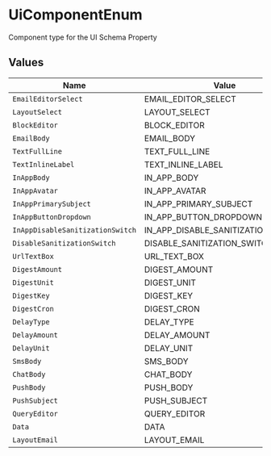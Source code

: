 # UiComponentEnum

Component type for the UI Schema Property


## Values

| Name                               | Value                              |
| ---------------------------------- | ---------------------------------- |
| `EmailEditorSelect`                | EMAIL_EDITOR_SELECT                |
| `LayoutSelect`                     | LAYOUT_SELECT                      |
| `BlockEditor`                      | BLOCK_EDITOR                       |
| `EmailBody`                        | EMAIL_BODY                         |
| `TextFullLine`                     | TEXT_FULL_LINE                     |
| `TextInlineLabel`                  | TEXT_INLINE_LABEL                  |
| `InAppBody`                        | IN_APP_BODY                        |
| `InAppAvatar`                      | IN_APP_AVATAR                      |
| `InAppPrimarySubject`              | IN_APP_PRIMARY_SUBJECT             |
| `InAppButtonDropdown`              | IN_APP_BUTTON_DROPDOWN             |
| `InAppDisableSanitizationSwitch`   | IN_APP_DISABLE_SANITIZATION_SWITCH |
| `DisableSanitizationSwitch`        | DISABLE_SANITIZATION_SWITCH        |
| `UrlTextBox`                       | URL_TEXT_BOX                       |
| `DigestAmount`                     | DIGEST_AMOUNT                      |
| `DigestUnit`                       | DIGEST_UNIT                        |
| `DigestKey`                        | DIGEST_KEY                         |
| `DigestCron`                       | DIGEST_CRON                        |
| `DelayType`                        | DELAY_TYPE                         |
| `DelayAmount`                      | DELAY_AMOUNT                       |
| `DelayUnit`                        | DELAY_UNIT                         |
| `SmsBody`                          | SMS_BODY                           |
| `ChatBody`                         | CHAT_BODY                          |
| `PushBody`                         | PUSH_BODY                          |
| `PushSubject`                      | PUSH_SUBJECT                       |
| `QueryEditor`                      | QUERY_EDITOR                       |
| `Data`                             | DATA                               |
| `LayoutEmail`                      | LAYOUT_EMAIL                       |